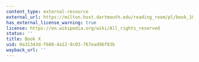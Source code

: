 ```yaml
---
content_type: external-resource
external_url: https://milton.host.dartmouth.edu/reading_room/pl/book_10/text.shtml
has_external_license_warning: true
license: https://en.wikipedia.org/wiki/All_rights_reserved
status: ''
title: Book X
uid: 0a31343d-f680-4a12-9c03-767ead96f83b
wayback_url: ''
---
```

